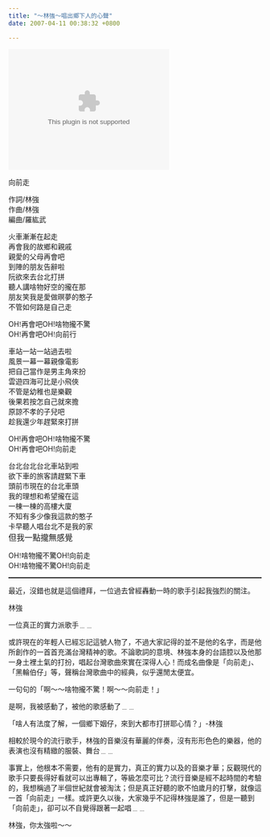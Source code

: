 ```yaml
---
title: "～林強～唱出鄉下人的心聲"
date: 2007-04-11 00:38:32 +0800

---
```

<object classid="CLSID:6BF52A52-394A-11d3-B153-00C04F79FAA6" codebase="http://www.microsoft.com/ntserver/netshow/download/en/nsmp2inf.cab#Version=5,1,51,415" id="msplayer" type="application/x-oleobject" standby="Loading Microsoft Media Player components..." name="msplayer" width="320" height="240"> <param name="AllowChangeDisplaySize" value="1"> <param name="AutoStart" value="1"> <param name="AutoSize" value="0"> <param name="AnimationAtStart" value="1"> <param name="ClickToPlay" value="1"> <param name="EnableContextMenu" value="0"> <param name="EnablePositionControls" value="1"> <param name="EnableFullScreenControls" value="1"> <param name="URL" value="http://9.mms.blog.xuite.net/9/a/8/f/10971305/blog_112520/dv/11006509/11006509.mp3"> <param name="ShowControls" value="1"> <param name="ShowAudioControls" value="1"> <param name="ShowDisplay" value="0"> <param name="ShowGotoBar" value="0"> <param name="ShowPositionControls" value="1"> <param name="ShowStatusBar" value="1"> <param name="ShowTracker" value="1"> <embed src="http://9.mms.blog.xuite.net/9/a/8/f/10971305/blog_112520/dv/11006509/11006509.mp3" type="video/x-ms-wmv" width="320" height="240" autostart="1" showcontrols="0" autosize="0" animationatstart="1" clicktoplay="1" enablecontextmenu="0" enablepositioncontrols="1" enablefullscreencontrols="1" showaudiocontrols="1" showdisplay="0" showgotobar="0" showpositioncontrols="1" showstatusbar="1" showtracker="1"> </object>
<p class="MsoNormal"><span style="font-family: 新細明體;">向前走</span></p><p class="MsoNormal"><span style="font-family: 新細明體;">作詞</span><span lang="EN-US">/</span><span style="font-family: 新細明體;">林強<br />作曲</span><span lang="EN-US">/</span><span style="font-family: 新細明體;">林強<br />編曲</span><span lang="EN-US">/</span><span style="font-family: 新細明體;">羅紘武</span><span lang="EN-US"><o:p /></span></p><p class="MsoNormal"><span lang="EN-US"><o:p /></span><span style="font-family: 新細明體;">火車漸漸在起走<br />再會我的故鄉和親戚<br />親愛的父母再會吧<br />到陣的朋友告辭啦<br />阮欲來去台北打拼<br />聽人講啥物好空的攏在那<br />朋友笑我是愛做暝夢的憨子<br />不管如何路是自己走</span><span lang="EN-US"><br /></span></p><p class="MsoNormal"><span lang="EN-US">OH</span><span style="font-family: 新細明體;">!再會吧</span><span lang="EN-US">OH!</span><span style="font-family: 新細明體;">啥物攏不驚</span><br /><span lang="EN-US">OH</span><span style="font-family: 新細明體;">!再會吧</span><span lang="EN-US">OH</span><span style="font-family: 新細明體;">!向前行</span><span lang="EN-US"><o:p /></span><span style="font-family: 新細明體;"><br /></span></p><p class="MsoNormal"><span style="font-family: 新細明體;">車站一站一站過去啦<br />風景一幕一幕親像電影<br />把自己當作是男主角來扮<br />雲遊四海可比是小飛俠<br />不管是幼稚也是樂觀<br />後果若按怎自己就來擔<br />原諒不孝的子兒吧<br />趁我還少年趕緊來打拼</span><span lang="EN-US"><o:p /></span></p><p class="MsoNormal"><span lang="EN-US"><o:p>OH!</o:p></span><span style="font-family: 新細明體;">再會吧</span><span lang="EN-US">OH</span><span style="font-family: 新細明體;">!啥物攏不驚</span><span lang="EN-US"><br />OH</span><span style="font-family: 新細明體;">!再會吧</span><span lang="EN-US">OH!</span><span style="font-family: 新細明體;">向前走</span><span lang="EN-US"><o:p /></span></p><p class="MsoNormal"><span lang="EN-US"><o:p /></span><span style="font-family: 新細明體;">台北台北台北車站到啦<br />欲下車的旅客請趕緊下車<br />頭前市現在的台北車頭<br />我的理想和希望攏在這<br />一棟一棟的高樓大廈<br />不知有多少像我這款的憨子<br />卡早聽人唱台北不是我的家</span><span style="font-size: 12pt; font-family: 新細明體;"><br />但我一點攏無感覺</span><span lang="EN-US"><br /></span></p><p class="MsoNormal"><span lang="EN-US">OH</span><span style="font-family: 新細明體;">!啥物攏不驚</span><span lang="EN-US">OH!</span>向前走<span lang="EN-US"><br />OH</span><span style="font-family: 新細明體;">!啥物攏不驚</span><span lang="EN-US">OH!</span><span style="font-family: 新細明體;">向前走</span></p><p class="MsoNormal"><span style="font-family: 新細明體;"></span></p><hr style="width: 100%; height: 2px;" /><p class="MsoNormal"><span style="font-family: 新細明體;"></span>最近，沒錯也就是這個禮拜，一位過去曾經轟動一時的歌手引起我強烈的關注。</p><p class="MsoNormal">林強</p><p class="MsoNormal">一位真正的實力派歌手﹍﹍</p><p class="MsoNormal">或許現在的年輕人已經忘記這號人物了，不過大家記得的並不是他的名字，而是他所創作的一首首充滿台灣精神的歌。不論歌詞的意境、林強本身的台語腔以及他那一身土裡土氣的打扮，唱起台灣歌曲來實在深得人心！而成名曲像是「向前走」、「黑輪伯仔」等，聲稱台灣歌曲中的經典，似乎還閒太便宜。</p><p class="MsoNormal">一句句的「啊～～<span style="font-family: 新細明體;">啥物攏不驚</span>！啊～～向前走！」<br /></p><p class="MsoNormal">是啊，我被感動了，被他的歌感動了﹍﹍</p><p class="MsoNormal">「啥人有法度了解，一個鄉下姻仔，來到大都市打拼耶心情？」-林強<br /></p><p class="MsoNormal">相較於現今的流行歌手，林強的音樂沒有華麗的伴奏，沒有形形色色的樂器，他的表演也沒有精緻的服裝、舞台﹍﹍</p><p class="MsoNormal">事實上，他根本不需要，他有的是實力，真正的實力以及的音樂才華；反觀現代的歌手只要長得好看就可以出專輯了，等級怎麼可比？流行音樂是經不起時間的考驗的，我想稱過了半個世紀就會被淘汰；但是真正好聽的歌不怕歲月的打擊，就像這一首「向前走」一樣。或許更久以後，大家幾乎不記得林強是誰了，但是一聽到「向前走」，卻可以不自覺得跟著一起唱﹍﹍</p><p class="MsoNormal">林強，你太強啦～～<br /></p>
